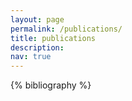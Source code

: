 ```yaml
---
layout: page
permalink: /publications/
title: publications
description:
nav: true
---
```


<!-- _pages/publications.md -->
<div class="publications">

{% bibliography %}

</div>
